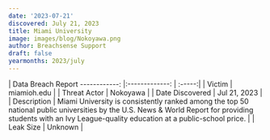 ```yaml
---
date: '2023-07-21'
discovered: July 21, 2023
title: Miami University
image: images/blog/Nokoyawa.png
author: Breachsense Support
draft: false
yearmonths: 2023/july
---
```



| Data Breach Report
------------:     |:-------------:    | :-----:|
| Victim      | miamioh.edu      | 
| Threat Actor      | Nokoyawa      | 
| Date Discovered      | Jul 21, 2023      | 
| Description      | Miami University is consistently ranked among the top 50 national public universities by the U.S. News & World Report for providing students with an Ivy League-quality education at a public-school price.      | 
| Leak Size      | Unknown      | 

